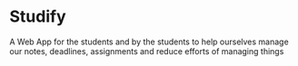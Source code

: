 # Studify
A Web App for the students and by the students to help ourselves manage our notes, deadlines, assignments and reduce efforts of managing things 
